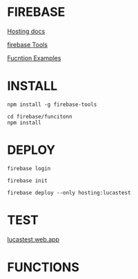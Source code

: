 # FIREBASE

[Hosting docs](https://firebase.google.com/docs/hosting/quickstart?hl=es&authuser=0)

[firebase Tools](https://firebase.google.com/docs/cli/?hl=es&authuser=0&_gl=1*3elz82*_ga*NjIwOTg4OTE1LjE3MTI4MzIzMzU.*_ga_CW55HF8NVT*MTcxMjgzMjMzNS4xLjEuMTcxMjgzMjYzNi4xMy4wLjA.)

[Fucntion Examples](https://github.com/firebase/functions-samples)

# INSTALL

`npm install -g firebase-tools`

```
cd firebase/funcitonn
npm install
```


# DEPLOY

 `firebase login `

`firebase init`

`firebase deploy --only hosting:lucastest`

# TEST

[lucastest.web.app](https://lucastest.web.app/)

# FUNCTIONS
